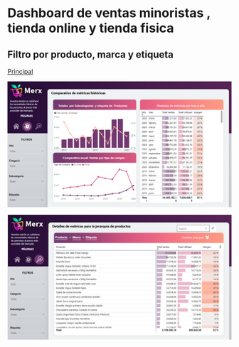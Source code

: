 # Dashboard de ventas minoristas , tienda online y tienda fisica

## Filtro por producto, marca y etiqueta

[Principal](../../DashBoard.Merx.pbix)


![Histórico](image.png)


![Detalles](image-1.png)